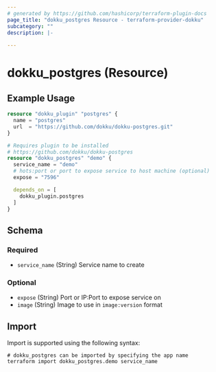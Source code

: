 ```yaml
---
# generated by https://github.com/hashicorp/terraform-plugin-docs
page_title: "dokku_postgres Resource - terraform-provider-dokku"
subcategory: ""
description: |-
  
---
```


# dokku_postgres (Resource)



## Example Usage

```terraform
resource "dokku_plugin" "postgres" {
  name = "postgres"
  url  = "https://github.com/dokku/dokku-postgres.git"
}

# Requires plugin to be installed
# https://github.com/dokku/dokku-postgres
resource "dokku_postgres" "demo" {
  service_name = "demo"
  # hots:port or port to expose service to host machine (optional)
  expose = "7596"

  depends_on = [
    dokku_plugin.postgres
  ]
}
```

<!-- schema generated by tfplugindocs -->
## Schema

### Required

- `service_name` (String) Service name to create

### Optional

- `expose` (String) Port or IP:Port to expose service on
- `image` (String) Image to use in `image:version` format

## Import

Import is supported using the following syntax:

```shell
# dokku_postgres can be imported by specifying the app name
terraform import dokku_postgres.demo service_name
```
